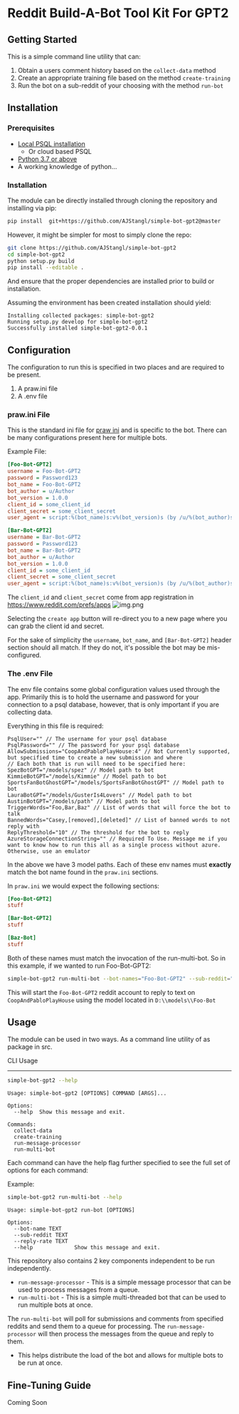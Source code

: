 Reddit Build-A-Bot Tool Kit For GPT2 
===

Getting Started
---

This is a simple command line utility that can:

1. Obtain a users comment history based on the `collect-data` method
2. Create an appropriate training file based on the method `create-training`
3. Run the bot on a sub-reddit of your choosing with the method `run-bot`

Installation
---

### Prerequisites

- [Local PSQL installation](https://www.postgresql.org/download/windows/)
    - Or cloud based PSQL
- [Python 3.7 or above](https://www.python.org/downloads/)
- A working knowledge of python...

### Installation

The module can be directly installed through cloning the repository and installing via pip:

```bash
pip install  git+https://github.com/AJStangl/simple-bot-gpt2@master
``` 

However, it might be simpler for most to simply clone the repo:

```bash
git clone https://github.com/AJStangl/simple-bot-gpt2
cd simple-bot-gpt2
python setup.py build
pip install --editable .
```

And ensure that the proper dependencies are installed prior to build or installation.

Assuming the environment has been created installation should yield:

    Installing collected packages: simple-bot-gpt2
    Running setup.py develop for simple-bot-gpt2
    Successfully installed simple-bot-gpt2-0.0.1

Configuration
---

The configuration to run this is specified in two places and are required to be present.

1. A praw.ini file
2. A .env file

### praw.ini File

This is the standard ini file
for [praw ini](https://praw.readthedocs.io/en/stable/getting_started/configuration/prawini.html)
and is specific to the bot. There can be many configurations present here for multiple bots.

Example File:

```ini
[Foo-Bot-GPT2]
username = Foo-Bot-GPT2
password = Password123
bot_name = Foo-Bot-GPT2
bot_author = u/Author
bot_version = 1.0.0
client_id = some_client_id
client_secret = some_client_secret
user_agent = script:%(bot_name)s:v%(bot_version)s (by /u/%(bot_author)s)

[Bar-Bot-GPT2]
username = Bar-Bot-GPT2
password = Password123
bot_name = Bar-Bot-GPT2
bot_author = u/Author
bot_version = 1.0.0
client_id = some_client_id
client_secret = some_client_secret
user_agent = script:%(bot_name)s:v%(bot_version)s (by /u/%(bot_author)s)
```

The `client_id` and `client_secret` come from app registration in https://www.reddit.com/prefs/apps
![img.png](img.png)

Selecting the `create app` button will re-direct you to a new page where you can grab the client id and secret.

For the sake of simplicity the `username`, `bot_name`, and `[Bar-Bot-GPT2]` header section should all match. If they do
not, it's possible the bot may be mis-configured.

### The .env File

The env file contains some global configuration values used through the app. Primarily this is to hold the
username and password for your connection to a psql database, however, that is only important if you are collecting
data.

Everything in this file is required:

```env
PsqlUser="" // The username for your psql database
PsqlPassword="" // The password for your psql database
AllowSubmissions="CoopAndPabloPlayHouse:4" // Not Currently supported, but specified time to create a new submission and where
// Each both that is run will need to be specified here: 
SpezBotGPT="/models/spez" // Model path to bot 
KimmieBotGPT="/models/Kimmie" // Model path to bot 
SportsFanBotGhostGPT="/models/SportsFanBotGhostGPT" // Model path to bot
LauraBotGPT="/models/GusterIs4Lovers" // Model path to bot
AustinBotGPT="/models/path" // Model path to bot
TriggerWords="Foo,Bar,Baz" // List of words that will force the bot to talk
BannedWords="Casey,[removed],[deleted]" // List of banned words to not reply with
ReplyThreshold="10" // The threshold for the bot to reply
AzureStorageConnectionString="" // Required To Use. Message me if you want to know how to run this all as a single process without azure. Otherwise, use an emulator
```

In the above we have 3 model paths. Each of these env names must **exactly** match the bot name found in the `praw.ini` sections.

In `praw.ini` we would expect the following sections:

```ini
[Foo-Bot-GPT2]
stuff

[Bar-Bot-GPT2]
stuff

[Baz-Bot]
stuff 
```

Both of these names must match the invocation of the run-multi-bot. So in this example, if we wanted to run Foo-Bot-GPT2:

```bash
simple-bot-gpt2 run-multi-bot --bot-names="Foo-Bot-GPT2" --sub-reddit="CoopAndPabloPlayHouse" --reply-rate="10"
```

This will start the `Foo-Bot-GPT2` reddit account to reply to text on `CoopAndPabloPlayHouse` using the model
located in `D:\\models\\Foo-Bot`


Usage
---

The module can be used in two ways. As a command line utility of as package in src.

CLI Usage
___

```bash
simple-bot-gpt2 --help
```

```
Usage: simple-bot-gpt2 [OPTIONS] COMMAND [ARGS]...

Options:
  --help  Show this message and exit.

Commands:
  collect-data
  create-training
  run-message-processor
  run-multi-bot

```

Each command can have the help flag further specified to see the full set of options for each command:

Example:

```bash
simple-bot-gpt2 run-multi-bot --help
```

```
Usage: simple-bot-gpt2 run-bot [OPTIONS]

Options:
  --bot-name TEXT
  --sub-reddit TEXT
  --reply-rate TEXT
  --help             Show this message and exit.
```

This repository also contains 2 key components independent to be run independently.
- `run-message-processor` - This is a simple message processor that can be used to process messages from a queue.
- `run-multi-bot` - This is a simple multi-threaded bot that can be used to run multiple bots at once.

The `run-multi-bot` will poll for submissions and comments from specified reddits and send them to a queue for processing.
The `run-message-processor` will then process the messages from the queue and reply to them.
- This helps distribute the load of the bot and allows for multiple bots to be run at once.

Fine-Tuning Guide
---

Coming Soon